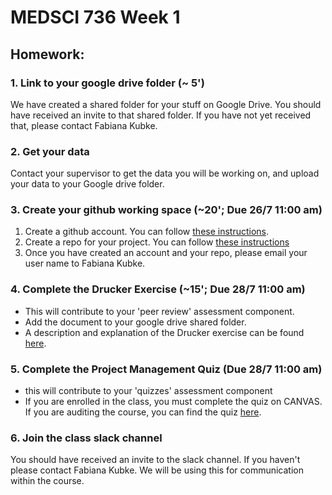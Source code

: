 # MEDSCI 736 Week 1

## Homework:

### 1. Link to your google drive folder (~ 5')
We have created a shared folder for your stuff on Google Drive. You should have received an invite to that shared folder. If you have not yet received that, please contact Fabiana Kubke. 

### 2. Get your data
Contact your supervisor to get the data you will be working on, and upload your data to your Google drive folder. 

### 3. Create your github working space (~20'; Due 26/7 11:00 am)

 1. Create a github account. You can follow [these instructions](https://help.github.com/articles/signing-up-for-a-new-github-account/). 
 2. Create a repo for your project. You can follow [these instructions](https://help.github.com/articles/create-a-repo/)
 3. Once you have created an account and your repo, please email your user name to Fabiana Kubke.

### 4. Complete the Drucker Exercise (~15'; Due 28/7 11:00 am)
- This will contribute to your 'peer review' assessment component. 
- Add the document to your google drive shared folder.
- A description and explanation of the Drucker exercise can be found [here](https://agilewarrior.wordpress.com/2009/11/27/the-drucker-exercise/).

### 5. Complete the Project Management Quiz (Due 28/7 11:00 am)
- this will contribute to your 'quizzes' assessment component
- If you are enrolled in the class, you must complete the quiz on CANVAS. If you are auditing the course, you can find the quiz [here](https://github.com/digital-skills-for-researchers/coursebook/blob/gh-pages/modules/project-management/activities/project-management-quiz.md). 

### 6. Join the class slack channel
You should have received an invite to the slack channel. If you haven't please contact Fabiana Kubke. 
We will be using this for communication within the course. 



